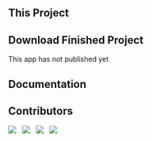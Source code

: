 ## This Project

## Download Finished Project

This app has not published yet

## Documentation


## Contributors

<p>
  <img src="https://images.weserv.nl/?url=avatars.githubusercontent.com/u/89689111?v=4=4&h=100&w=100&fit=cover&mask=circle&maxage=7d"/>
  &nbsp
  <img src="https://images.weserv.nl/?url=avatars.githubusercontent.com/u/96159381?v=4=4&h=100&w=100&fit=cover&mask=circle&maxage=7d"/>
  &nbsp
  <img src="https://images.weserv.nl/?url=avatars.githubusercontent.com/u/91382973?v=4=4&h=100&w=100&fit=cover&mask=circle&maxage=7d"/>
  &nbsp  
  <img src="https://images.weserv.nl/?url=avatars.githubusercontent.com/u/105336631?v=4=4&h=100&w=100&fit=cover&mask=circle&maxage=7d"/>
  &nbsp
</p>
